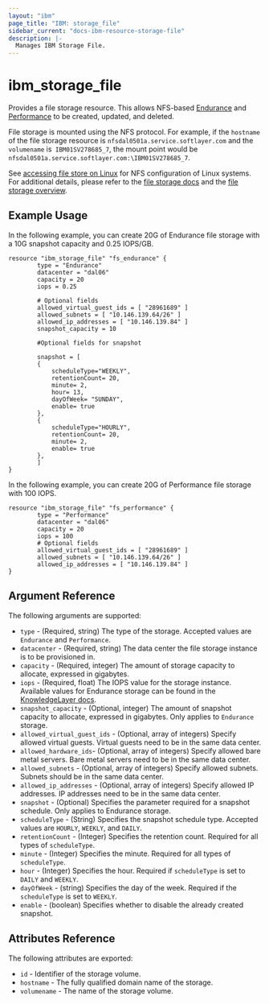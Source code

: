 ```yaml
---
layout: "ibm"
page_title: "IBM: storage_file"
sidebar_current: "docs-ibm-resource-storage-file"
description: |-
  Manages IBM Storage File.
---
```


# ibm\_storage_file

Provides a file storage resource. This allows NFS-based [Endurance](https://knowledgelayer.softlayer.com/topic/endurance-storage) and [Performance](https://knowledgelayer.softlayer.com/topic/performance-storage) to be created, updated, and deleted.

File storage is mounted using the NFS protocol. For example, if the `hostname` of the file storage resource is `nfsdal0501a.service.softlayer.com` and the `volumename` is` IBM01SV278685_7`, the mount point would be `nfsdal0501a.service.softlayer.com:\IBM01SV278685_7`. 

See [accessing file store on Linux](https://knowledgelayer.softlayer.com/procedure/accessing-file-storage-linux) for NFS configuration of Linux systems. For additional details, please refer to the [file storage docs](https://knowledgelayer.softlayer.com/topic/file-storage) and the [file storage overview](http://www.softlayer.com/file-storage).

## Example Usage

In the following example, you can create 20G of Endurance file storage with a 10G snapshot capacity and 0.25 IOPS/GB.

```hcl
resource "ibm_storage_file" "fs_endurance" {
        type = "Endurance"
        datacenter = "dal06"
        capacity = 20
        iops = 0.25
        
        # Optional fields
        allowed_virtual_guest_ids = [ "28961689" ]
        allowed_subnets = [ "10.146.139.64/26" ]
        allowed_ip_addresses = [ "10.146.139.84" ]
        snapshot_capacity = 10  
        
        #Optional fields for snapshot
        
        snapshot = [
  		{
			scheduleType="WEEKLY",
			retentionCount= 20,
			minute= 2,
			hour= 13,
			dayOfWeek= "SUNDAY",
			enable= true
		},
		{
			scheduleType="HOURLY",
			retentionCount= 20,
			minute= 2,
			enable= true
		},
 		]		
}

```

In the following example, you can create 20G of Performance file storage with 100 IOPS.

```hcl
resource "ibm_storage_file" "fs_performance" {
        type = "Performance"
        datacenter = "dal06"
        capacity = 20
        iops = 100
        # Optional fields
        allowed_virtual_guest_ids = [ "28961689" ]
        allowed_subnets = [ "10.146.139.64/26" ]
        allowed_ip_addresses = [ "10.146.139.84" ]
}
```

## Argument Reference

The following arguments are supported:

* `type` - (Required, string) The type of the storage. Accepted values are `Endurance` and `Performance`.
* `datacenter` - (Required, string) The data center the file storage instance is to be provisioned in.
* `capacity` - (Required, integer) The amount of storage capacity to allocate, expressed in gigabytes.
* `iops` - (Required, float) The IOPS value for the storage instance. Available values for Endurance storage can be found in the [KnowledgeLayer docs](https://knowledgelayer.softlayer.com/learning/introduction-endurance-storage).
* `snapshot_capacity` - (Optional, integer) The amount of snapshot capacity to allocate, expressed in gigabytes. Only applies to `Endurance` storage.
* `allowed_virtual_guest_ids` - (Optional, array of integers) Specify allowed virtual guests. Virtual guests need to be in the same data center.
* `allowed_hardware_ids`- (Optional, array of integers) Specify allowed bare metal servers. Bare metal servers need to be in the same data center.
* `allowed_subnets` - (Optional, array of integers) Specify allowed subnets. Subnets should be in the same data center.
* `allowed_ip_addresses` - (Optional, array of integers) Specify allowed IP addresses. IP addresses need to be in the same data center.
* `snapshot` - (Optional) Specifies the parameter required for a snapshot schedule. Only applies to Endurance storage.
* `scheduleType` - (String) Specifies the snapshot schedule type. Accepted values are `HOURLY`, `WEEKLY`, and `DAILY`.
* `retentionCount` - (Integer) Specifies the retention count. Required for all types of `scheduleType`.
* `minute` - (Integer) Specifies the minute. Required for all types of `scheduleType`.
* `hour` - (Integer) Specifies the hour. Required if `scheduleType` is set to `DAILY` and `WEEKLY`.
* `dayOfWeek` - (string) Specifies the day of the week. Required if the `scheduleType` is set to `WEEKLY`.
* `enable` - (boolean) Specifies whether to disable the already created snapshot.

## Attributes Reference

The following attributes are exported:

* `id` - Identifier of the storage volume.
* `hostname` - The fully qualified domain name of the storage. 
* `volumename` - The name of the storage volume.
